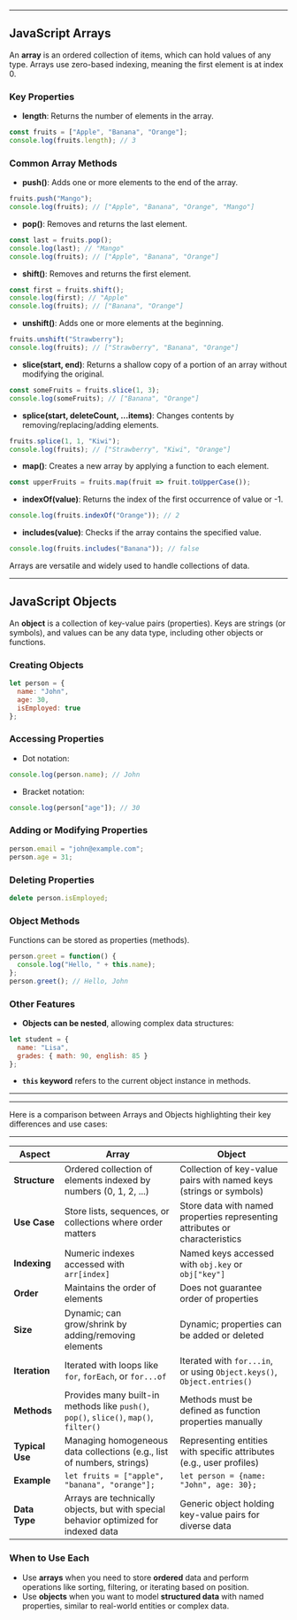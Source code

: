 
***

## JavaScript Arrays

An **array** is an ordered collection of items, which can hold values of any type. Arrays use zero-based indexing, meaning the first element is at index 0.

### Key Properties
- **length**: Returns the number of elements in the array.
```js
const fruits = ["Apple", "Banana", "Orange"];
console.log(fruits.length); // 3
```

### Common Array Methods

- **push()**: Adds one or more elements to the end of the array.
```js
fruits.push("Mango");
console.log(fruits); // ["Apple", "Banana", "Orange", "Mango"]
```

- **pop()**: Removes and returns the last element.
```js
const last = fruits.pop();
console.log(last); // "Mango"
console.log(fruits); // ["Apple", "Banana", "Orange"]
```

- **shift()**: Removes and returns the first element.
```js
const first = fruits.shift();
console.log(first); // "Apple"
console.log(fruits); // ["Banana", "Orange"]
```

- **unshift()**: Adds one or more elements at the beginning.
```js
fruits.unshift("Strawberry");
console.log(fruits); // ["Strawberry", "Banana", "Orange"]
```

- **slice(start, end)**: Returns a shallow copy of a portion of an array without modifying the original.
```js
const someFruits = fruits.slice(1, 3);
console.log(someFruits); // ["Banana", "Orange"]
```

- **splice(start, deleteCount, ...items)**: Changes contents by removing/replacing/adding elements.
```js
fruits.splice(1, 1, "Kiwi");
console.log(fruits); // ["Strawberry", "Kiwi", "Orange"]
```

- **map()**: Creates a new array by applying a function to each element.
```js
const upperFruits = fruits.map(fruit => fruit.toUpperCase());
```

- **indexOf(value)**: Returns the index of the first occurrence of value or -1.
```js
console.log(fruits.indexOf("Orange")); // 2
```

- **includes(value)**: Checks if the array contains the specified value.
```js
console.log(fruits.includes("Banana")); // false
```

Arrays are versatile and widely used to handle collections of data.

***

## JavaScript Objects

An **object** is a collection of key-value pairs (properties). Keys are strings (or symbols), and values can be any data type, including other objects or functions.

### Creating Objects
```js
let person = {
  name: "John",
  age: 30,
  isEmployed: true
};
```

### Accessing Properties
- Dot notation:
```js
console.log(person.name); // John
```
- Bracket notation:
```js
console.log(person["age"]); // 30
```

### Adding or Modifying Properties
```js
person.email = "john@example.com";
person.age = 31;
```

### Deleting Properties
```js
delete person.isEmployed;
```

### Object Methods
Functions can be stored as properties (methods).
```js
person.greet = function() {
  console.log("Hello, " + this.name);
};
person.greet(); // Hello, John
```

### Other Features
- **Objects can be nested**, allowing complex data structures:
```js
let student = {
  name: "Lisa",
  grades: { math: 90, english: 85 }
};
```

- **`this` keyword** refers to the current object instance in methods.

***
***


Here is a comparison between Arrays and Objects highlighting their key differences and use cases:
***

| Aspect               | Array                                      | Object                                    |
|----------------------|--------------------------------------------|--------------------------------------------|
| **Structure**        | Ordered collection of elements indexed by numbers (0, 1, 2, ...) | Collection of key-value pairs with named keys (strings or symbols) |
| **Use Case**         | Store lists, sequences, or collections where order matters | Store data with named properties representing attributes or characteristics |
| **Indexing**         | Numeric indexes accessed with `arr[index]` | Named keys accessed with `obj.key` or `obj["key"]` |
| **Order**            | Maintains the order of elements            | Does not guarantee order of properties     |
| **Size**             | Dynamic; can grow/shrink by adding/removing elements | Dynamic; properties can be added or deleted |
| **Iteration**        | Iterated with loops like `for`, `forEach`, or `for...of` | Iterated with `for...in`, or using `Object.keys()`, `Object.entries()` |
| **Methods**          | Provides many built-in methods like `push()`, `pop()`, `slice()`, `map()`, `filter()` | Methods must be defined as function properties manually |
| **Typical Use**      | Managing homogeneous data collections (e.g., list of numbers, strings) | Representing entities with specific attributes (e.g., user profiles) |
| **Example**          | `let fruits = ["apple", "banana", "orange"];` | `let person = {name: "John", age: 30};`   |
| **Data Type**        | Arrays are technically objects, but with special behavior optimized for indexed data | Generic object holding key-value pairs for diverse data |

### When to Use Each

- Use **arrays** when you need to store **ordered** data and perform operations like sorting, filtering, or iterating based on position.
- Use **objects** when you want to model **structured data** with named properties, similar to real-world entities or complex data.

